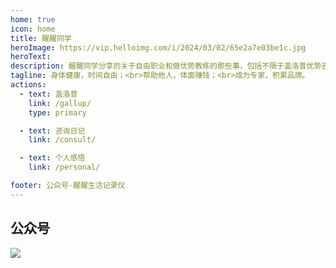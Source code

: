 ```yaml
---
home: true
icon: home
title: 醒醒同学
heroImage: https://vip.helloimg.com/i/2024/03/02/65e2a7e03be1c.jpg
heroText: 
description: 醒醒同学分享的关于自由职业和做优势教练的那些事，包括不限于盖洛普优势咨询，个人成长，优势陪跑，线下沙龙，企业优势培训。
tagline: 身体健康，时间自由；<br>帮助他人，体面赚钱；<br>成为专家，积累品牌。
actions:
  - text: 盖洛普
    link: /gallup/
    type: primary

  - text: 咨询日记
    link: /consult/

  - text: 个人感悟
    link: /personal/

footer: 公众号-醒醒生活记录仪
---
```


## 公众号

![](https://vip.helloimg.com/i/2024/03/28/660531512be61.jpg)